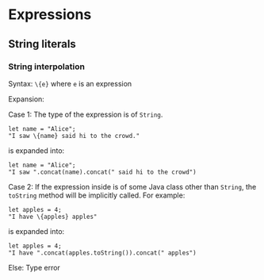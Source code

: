 # Expressions

## String literals

### String interpolation

Syntax: `\{e}` where `e` is an expression

Expansion:

Case 1: The type of the expression is of `String`.

```
let name = "Alice";
"I saw \{name} said hi to the crowd."
```

is expanded into:

```
let name = "Alice";
"I saw ".concat(name).concat(" said hi to the crowd")
```

Case 2: If the expression inside is of some Java class other than `String`, the
`toString` method will be implicitly called. For example:

```
let apples = 4;
"I have \{apples} apples"
```

is expanded into:

```
let apples = 4;
"I have ".concat(apples.toString()).concat(" apples")
```

Else: Type error
